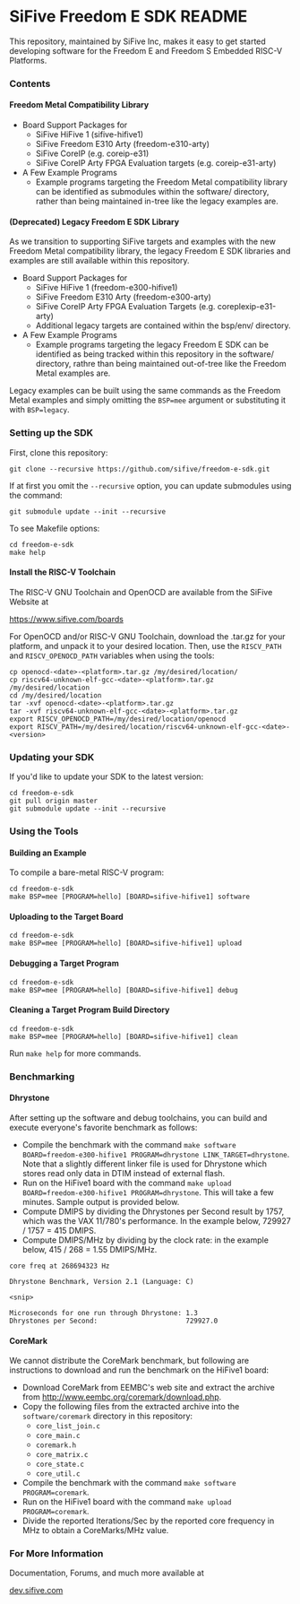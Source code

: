 # SiFive Freedom E SDK README #

This repository, maintained by SiFive Inc, makes it easy to get started developing
software for the Freedom E and Freedom S Embedded RISC-V Platforms. 

### Contents ###

#### Freedom Metal Compatibility Library ####

* Board Support Packages for
  - SiFive HiFive 1 (sifive-hifive1)
  - SiFive Freedom E310 Arty (freedom-e310-arty)
  - SiFive CoreIP (e.g. coreip-e31)
  - SiFive CoreIP Arty FPGA Evaluation targets (e.g. coreip-e31-arty)
* A Few Example Programs
  - Example programs targeting the Freedom Metal compatibility library can be identified
    as submodules within the software/ directory, rather than being maintained in-tree
    like the legacy examples are.

#### (Deprecated) Legacy Freedom E SDK Library ####

As we transition to supporting SiFive targets and examples with the new Freedom Metal
compatibility library, the legacy Freedom E SDK libraries and examples are still available
within this repository.

* Board Support Packages for
  - SiFive HiFive 1 (freedom-e300-hifive1)
  - SiFive Freedom E310 Arty (freedom-e300-arty)
  - SiFive CoreIP Arty FPGA Evaluation Targets (e.g. coreplexip-e31-arty)
  - Additional legacy targets are contained within the bsp/env/ directory.
* A Few Example Programs
  - Example programs targeting the legacy Freedom E SDK can be identified as being tracked
    within this repository in the software/ directory, rathre than being maintained
    out-of-tree like the Freedom Metal examples are.

Legacy examples can be built using the same commands as the Freedom Metal examples and simply
omitting the `BSP=mee` argument or substituting it with `BSP=legacy`.

### Setting up the SDK ###

First, clone this repository:

```
git clone --recursive https://github.com/sifive/freedom-e-sdk.git
```

If at first you omit the `--recursive` option, you can update submodules using the command:

```
git submodule update --init --recursive
```

To see Makefile options:

```
cd freedom-e-sdk
make help
```

#### Install the RISC-V Toolchain ####

The RISC-V GNU Toolchain and OpenOCD are available from the SiFive Website at

https://www.sifive.com/boards

For OpenOCD and/or RISC-V GNU Toolchain, download the .tar.gz for your platform,
and unpack it to your desired location. Then, use the `RISCV_PATH` and
`RISCV_OPENOCD_PATH` variables when using the tools:

```
cp openocd-<date>-<platform>.tar.gz /my/desired/location/
cp riscv64-unknown-elf-gcc-<date>-<platform>.tar.gz /my/desired/location
cd /my/desired/location
tar -xvf openocd-<date>-<platform>.tar.gz
tar -xvf riscv64-unknown-elf-gcc-<date>-<platform>.tar.gz
export RISCV_OPENOCD_PATH=/my/desired/location/openocd
export RISCV_PATH=/my/desired/location/riscv64-unknown-elf-gcc-<date>-<version>
```

### Updating your SDK ###

If you'd like to update your SDK to the latest version:

```
cd freedom-e-sdk
git pull origin master
git submodule update --init --recursive
```

### Using the Tools ###

#### Building an Example ####

To compile a bare-metal RISC-V program:

```
cd freedom-e-sdk
make BSP=mee [PROGRAM=hello] [BOARD=sifive-hifive1] software
```

#### Uploading to the Target Board ####

```
cd freedom-e-sdk
make BSP=mee [PROGRAM=hello] [BOARD=sifive-hifive1] upload
```

#### Debugging a Target Program ####

```
cd freedom-e-sdk
make BSP=mee [PROGRAM=hello] [BOARD=sifive-hifive1] debug
```

#### Cleaning a Target Program Build Directory ####

```
cd freedom-e-sdk
make BSP=mee [PROGRAM=hello] [BOARD=sifive-hifive1] clean
```

Run `make help` for more commands.

### Benchmarking ###

#### Dhrystone ####

After setting up the software and debug toolchains, you can build and
execute everyone's favorite benchmark as follows:

- Compile the benchmark with the command `make software BOARD=freedom-e300-hifive1 PROGRAM=dhrystone LINK_TARGET=dhrystone`. Note that a slightly different linker file is used for Dhrystone which stores read only data in DTIM instead of external flash.
- Run on the HiFive1 board with the command `make upload BOARD=freedom-e300-hifive1 PROGRAM=dhrystone`.
  This will take a few minutes.  Sample output is provided below.
- Compute DMIPS by dividing the Dhrystones per Second result by 1757, which
  was the VAX 11/780's performance.  In the example below, 729927 / 1757 =
  415 DMIPS.
- Compute DMIPS/MHz by dividing by the clock rate: in the example below,
  415 / 268 = 1.55 DMIPS/MHz.

```
core freq at 268694323 Hz

Dhrystone Benchmark, Version 2.1 (Language: C)

<snip>

Microseconds for one run through Dhrystone: 1.3
Dhrystones per Second:                      729927.0
```

#### CoreMark ####

We cannot distribute the CoreMark benchmark, but following are instructions
to download and run the benchmark on the HiFive1 board:

- Download CoreMark from EEMBC's web site and extract the archive from
  http://www.eembc.org/coremark/download.php.
- Copy the following files from the extracted archive into the
  `software/coremark` directory in this repository:
  - `core_list_join.c`
  - `core_main.c`
  - `coremark.h`
  - `core_matrix.c`
  - `core_state.c`
  - `core_util.c`
- Compile the benchmark with the command `make software PROGRAM=coremark`.
- Run on the HiFive1 board with the command `make upload PROGRAM=coremark`.
- Divide the reported Iterations/Sec by the reported core frequency in MHz to
  obtain a CoreMarks/MHz value.

### For More Information ###

Documentation, Forums, and much more available at

[dev.sifive.com](https://dev.sifive.com)
